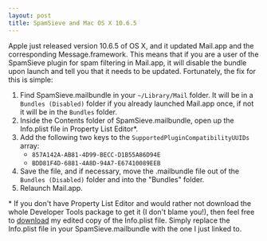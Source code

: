 ```yaml
--- 
layout: post
title: SpamSieve and Mac OS X 10.6.5
---
```


Apple just released version 10.6.5 of OS X, and it updated Mail.app and the corresponding Message.framework. This means that if you are a user of the SpamSieve plugin for spam filtering in Mail.app, it will disable the bundle upon launch and tell you that it needs to be updated. Fortunately, the fix for this is simple:  

1. Find SpamSieve.mailbundle in your `~/Library/Mail` folder. It will be in a `Bundles (Disabled)` folder if you already launched Mail.app once, if not it will be in the `Bundles` folder.
2. Inside the Contents folder of SpamSieve.mailbundle, open up the Info.plist file in Property List Editor*.
3. Add the following two keys to the `SupportedPluginCompatibilityUUIDs` array:
	- `857A142A-AB81-4D99-BECC-D1B55A86D94E`
	- `BDD81F4D-6881-4A8D-94A7-E67410089EEB`
4. Save the file, and if necessary, move the .mailbundle file out of the `Bundles (Disabled)` folder and into the "Bundles" folder.
5. Relaunch Mail.app.

\* If you don't have Property List Editor and would rather not download the whole Developer Tools package to get it (I don't blame you!), then feel free to [download](http://zcr.me/f/SpamSieve/Info.plist) my edited copy of the Info.plist file. Simply replace the Info.plist file in your SpamSieve.mailbundle with the one I just linked to.
